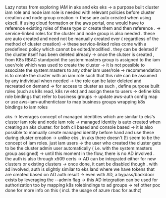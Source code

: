 Lazy notes from exploring IAM in aks and eks 
eks 
-> a purpose built cluster iam role and node iam role is needed with relevant policies before cluster creation and node group creation 
-> these are auto created when using eksctl. if using cloud formation or the aws portal, one would have to reference existing roles of these type or create them and then reference . 
-> service-linked roles for the cluster and node group is also needed . these are auto created and need not be manually created ever ( regardless of the method of cluster creation) 
-> these service-linked roles come with a predefined policy which cannot be edited/modified . they can be deleted if the cluster itself has been deleted already 
-> once the clutser is created , from K8s RBAC standpoint the system:masters group is assigned to the iam user/role which was used to create the cluster 
-> it is not possible to associate the system:masters to any other iam user/role 
-> recommendation is to create the cluster with an iam role such that this role can be assumed by any individual when needed
-> the role can be later deleted and recreated on demand
-> for access to cluster as such , define purpose built roles (such as k8s read, k8s rw etc) and assign these to users 
-> define k8s role bindings that refer to business groups
-> update aws-auth config map or use aws-iam-authentictaor to map business groups wrapping k8s bindings to iam roles

aks
-> leverages concept of managed identities which are similar to eks's cluster iam role and node iam role
-> managed identity is auto created when creating an aks cluster. for both cli based and console based 
-> it is also possible to manually create managed identity before hand and use these during cluster creation 
-> unlike eks , in aks there doesn't (!) seem to be the concept of iam roles. just iam users
-> the user who created the cluster gets to be the cluster admin user automatically ( i.e. with the system:masters group assigned) 
-> until this moment in the flow, there is no AD involved . the auth is also through x509 certs 
-> AD can be integrated either for new clusters or existing clusters 
-> once done, it cant be disabled though . with ad involved, auth is slightly similar to eks land where we have tokens that are created based on AD auth result 
-> even with AD, a bypass/backdoor exists by leveraging the --admin flag 
-> this AD integration can be used for authorization too by mapping k8s rolebindings to ad groups 
-> ref other poc done for more info on this ( incl. the usage of azure rbac for authz)
